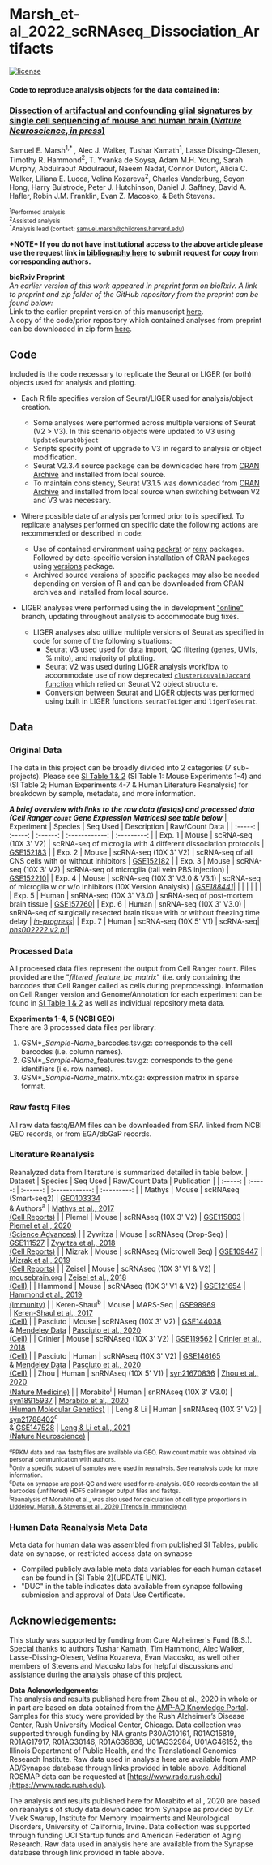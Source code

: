 # Marsh_et-al_2022_scRNAseq_Dissociation_Artifacts  

[![license](https://img.shields.io/github/license/samuel-marsh/Marsh_et-al_2022_scRNAseq_Dissociation_Artifacts)](https://github.com/samuel-marsh/Marsh_et-al_2022_scRNAseq_Dissociation_Artifacts/blob/master/LICENSE)


#### Code to reproduce analysis objects for the data contained in:  
### [**Dissection of artifactual and confounding glial signatures by single cell sequencing of mouse and human brain (*Nature Neuroscience*, *in press*)**](LINK_TBD)  
Samuel E. Marsh<sup>1,\* </sup>, Alec J. Walker, Tushar Kamath<sup>1</sup>, Lasse Dissing-Olesen, Timothy R. Hammond<sup>2</sup>, T. Yvanka de Soysa, Adam M.H. Young, Sarah Murphy, Abdulraouf Abdulraouf, Naeem Nadaf, Connor Dufort, Alicia C. Walker, Liliana E. Lucca, Velina Kozareva<sup>2</sup>, Charles Vanderburg, Soyon Hong, Harry Bulstrode, Peter J. Hutchinson, Daniel J. Gaffney, David A. Hafler, Robin J.M. Franklin, Evan Z. Macosko, & Beth Stevens.  

<sup><sup>1</sup>Performed analysis</sup>   
<sup><sup>2</sup>Assisted analysis</sup>  
<sup><sup>\*</sup>Analysis lead (contact: samuel.marsh@childrens.harvard.edu)</sup>  

**\*NOTE\* If you do not have institutional access to the above article please use the request link in [bibliography here](https://samuel-marsh.science/) to submit request for copy from corresponding authors.**

**bioRxiv Preprint**  
*An earlier version of this work appeared in preprint form on bioRxiv.  A link to preprint and zip folder of the GitHub repository from the preprint can be found below:*  
Link to the earlier preprint version of this manuscript [here](https://doi.org/10.1101/2020.12.03.408542).  
A copy of the code/prior repository which contained analyses from preprint can be downloaded in zip form [here](https://github.com/samuel-marsh/Marsh_et-al_2022_scRNAseq_Dissociation_Artifacts/tree/master/12_Code%20for%20Preprint%20Analyses).

## Code
Included is the code necessary to replicate the Seurat or LIGER (or both) objects used for analysis and plotting.
- Each R file specifies version of Seurat/LIGER used for analysis/object creation.
    - Some analyses were performed across multiple versions of Seurat (V2 > V3).  In this scenario objects were updated to V3 using `UpdateSeuratObject`
    - Scripts specify point of upgrade to V3 in regard to analysis or object modification.
    - Seurat V2.3.4 source package can be downloaded here from [CRAN Archive](https://cran.r-project.org/src/contrib/Archive/Seurat/) and installed from local source.
    - To maintain consistency, Seurat V3.1.5 was downloaded from [CRAN Archive](https://cran.r-project.org/src/contrib/Archive/Seurat/) and installed from local source when switching between V2 and V3 was necessary.  

- Where possible date of analysis performed prior to is specified.  To replicate analyses performed on specific date the following actions are recommended or described in code:
  - Use of contained environment using [packrat](https://cran.r-project.org/web/packages/packrat/index.html) or [renv](https://cran.r-project.org/web/packages/renv/index.html) packages. Followed by date-specific version installation of CRAN packages using [versions](https://cran.r-project.org/web/packages/versions/index.html) package.
  - Archived source versions of specific packages may also be needed depending on version of R and can be downloaded from CRAN archives and installed from local source.

- LIGER analyses were performed using the in development ["online"](https://github.com/MacoskoLab/liger/tree/online) branch, updating throughout analysis to accommodate bug fixes.  
  - LIGER analyses also utilize multiple versions of Seurat as specified in code for some of the following situations:
    - Seurat V3 used used for data import, QC filtering (genes, UMIs, % mito), and majority of plotting.
    - Seurat V2 was used during LIGER analysis workflow to accommodate use of now deprecated [`clusterLouvainJaccard` function](https://github.com/samuel-marsh/Marsh_et-al_2020_scRNAseq_Dissociation_Artifacts/tree/master/11_Misc) which relied on Seurat V2 object structure.
    - Conversion between Seurat and LIGER objects was performed using built in LIGER functions `seuratToLiger` and `ligerToSeurat`.

## Data  
### Original Data
The data in this project can be broadly divided into 2 categories (7 sub-projects).  Please see [SI Table 1 & 2](ADD_NEW_LINK) (SI Table 1: Mouse Experiments 1-4) and (SI Table 2; Human Experiments 4-7 & Human Literature Reanalysis) for breakdown by sample, metadata, and more information.

***A brief overview with links to the raw data (fastqs) and processed data (Cell Ranger `count` Gene Expression Matrices) see table below***
| Experiment | Species | Seq Used | Description | Raw/Count Data |
| :-----: | :-----: | :------: | :------------: | :---------: |
| Exp. 1 | Mouse | scRNA-seq (10X 3' V2) | scRNA-seq of microglia with 4 different dissociation protocols | [GSE152183](https://www.ncbi.nlm.nih.gov/geo/query/acc.cgi?acc=GSE152183) |
| Exp. 2 | Mouse | scRNA-seq (10X 3' V2) | scRNA-seq of all CNS cells with or without inhibitors | [GSE152182](https://www.ncbi.nlm.nih.gov/geo/query/acc.cgi?acc=GSE152182) |
| Exp. 3 | Mouse | scRNA-seq (10X 3' V2) | scRNA-seq of microglia (tail vein PBS injection) | [GSE152210](https://www.ncbi.nlm.nih.gov/geo/query/acc.cgi?acc=GSE152210)|
| Exp. 4 | Mouse | scRNA-seq (10X 3' V3.0 & V3.1) | scRNA-seq of microglia w or w/o Inhibitors (10X Version Analysis) | [*GSE188441*](https://www.ncbi.nlm.nih.gov/geo/query/acc.cgi?acc=GSE188441)|
| |  |  | | |
| Exp. 5 | Human | snRNA-seq (10X 3' V3.0) | snRNA-seq of post-mortem brain tissue | [GSE157760](https://www.ncbi.nlm.nih.gov/geo/query/acc.cgi?acc=GSE157760)|
| Exp. 6 | Human | snRNA-seq (10X 3' V3.0) | snRNA-seq of surgically resected brain tissue with or without freezing time delay | [*in-progress*](EGAXXXXXXX)|
| Exp. 7 | Human | scRNA-seq (10X 5' V1) | scRNA-seq| [*phs002222.v2.p1*](https://www.ncbi.nlm.nih.gov/projects/gap/cgi-bin/study.cgi?study_id=phs002222.v1.p1)|

### Processed Data
All proceesed data files represent the output from Cell Ranger `count`.  Files provided are the "*filtered_feature_bc_matrix*" (i.e. only containing the barcodes that Cell Ranger called as cells during preprocessing). Information on Cell Ranger version and Genome/Annotation for each experiment can be found in [SI Table 1 & 2](UPDATE_LINK) as well as individual repository meta data.  

**Experiments 1-4, 5 (NCBI GEO)**  
There are 3 processed data files per library:
  1. GSM\*\_*Sample-Name*_barcodes.tsv.gz: corresponds to the cell barcodes (i.e. column names).
  2. GSM\*\_*Sample-Name*_features.tsv.gz: corresponds to the gene identifiers (i.e. row names).
  3. GSM\*\_*Sample-Name*_matrix.mtx.gz: expression matrix in sparse format.

### Raw fastq Files
All raw data fastq/BAM files can be downloaded from SRA linked from NCBI GEO records, or from EGA/dbGaP records.

### Literature Reanalysis
Reanalyzed data from literature is summarized detailed in table below.
| Dataset | Species | Seq Used | Raw/Count Data | Publication |
| :-----: | :-----: | :------: | :------------: | :---------: |
| Mathys | Mouse | scRNAseq (Smart-seq2) | [GEO103334](https://www.ncbi.nlm.nih.gov/geo/query/acc.cgi?acc=GSE103334) <br> & Authors<sup>a</sup> | [Mathys et al., 2017 <br> (Cell Reports)](https://doi.org/10.1016/j.celrep.2017.09.039) |
| Plemel | Mouse | scRNAseq (10X 3' V2) | [GSE115803](https://www.ncbi.nlm.nih.gov/geo/query/acc.cgi?acc=GSE115803) | [Plemel et al., 2020 <br> (Science Advances)](https://doi.org/10.1126/sciadv.aay6324) |
| Zywitza | Mouse | scRNAseq (Drop-Seq) | [GSE111527](https://www.ncbi.nlm.nih.gov/geo/query/acc.cgi?acc=GSE111527) | [Zywitza et al., 2018 <br> (Cell Reports)](https://doi.org/10.1016/j.celrep.2018.11.003) |
| Mizrak | Mouse | scRNAseq (Microwell Seq) | [GSE109447](https://www.ncbi.nlm.nih.gov/geo/query/acc.cgi?acc=GSE109447) | [Mizrak et al., 2019 <br> (Cell Reports)](https://doi.org/10.1016/j.celrep.2018.12.044) |
| Zeisel | Mouse | scRNAseq (10X 3' V1 & V2) | [mousebrain.org](mousebrain.org) | [Zeisel et al., 2018 <br> (Cell)](https://doi.org/10.1016/j.cell.2018.06.021) |
| Hammond | Mouse | scRNAseq (10X 3' V1 & V2) | [GSE121654](https://www.ncbi.nlm.nih.gov/geo/query/acc.cgi?acc=GSE121654) | [Hammond et al., 2019 <br> (Immunity)](https://doi.org/10.1016/j.immuni.2018.11.004) |
| Keren-Shaul<sup>b</sup> | Mouse | MARS-Seq | [GSE98969](https://www.ncbi.nlm.nih.gov/geo/query/acc.cgi?acc=GSE98969) <br> | [Keren-Shaul et al., 2017 <br> (Cell)](https://doi.org/10.1016/j.cell.2017.05.018) |
| Pasciuto | Mouse | scRNAseq (10X 3' V2) | [GSE144038](https://www.ncbi.nlm.nih.gov/geo/query/acc.cgi?acc=GSE144038) <br> & [Mendeley Data](https://data.mendeley.com/datasets/hsmzw47kbg/3) | [Pasciuto et al., 2020 <br> (Cell)](https://doi.org/10.1016/j.cell.2020.06.026) |
| Crinier | Mouse | scRNAseq (10X 3' V2) | [GSE119562](https://www.ncbi.nlm.nih.gov/geo/query/acc.cgi?acc=GSE119562) | [Crinier et al., 2018 <br> (Cell)](https://doi.org/10.1016/j.immuni.2018.09.009) |
| Pasciuto | Human | scRNAseq (10X 3' V2) | [GSE146165](https://www.ncbi.nlm.nih.gov/geo/query/acc.cgi?acc=GSE146165) <br> & [Mendeley Data](https://data.mendeley.com/datasets/hsmzw47kbg/3) | [Pasciuto et al., 2020 <br> (Cell)](https://doi.org/10.1016/j.cell.2020.06.026) |
| Zhou | Human | snRNAseq (10X 5' V1) | [syn21670836](https://adknowledgeportal.synapse.org/Explore/Studies/DetailsPage?Study=syn21670836) | [Zhou et al., 2020 <br> (Nature Medicine)](https://doi.org/10.1038/s41591-019-0695-9) |
| Morabito<sup>i</sup> | Human | snRNAseq (10X 3' V3.0) | [syn18915937](https://www.synapse.org/#!Synapse:syn18915937/wiki/592740) | [Morabito et al., 2020 <br> (Human Molecular Genetics)](https://doi.org/10.1093/hmg/ddaa182) |
| Leng & Li | Human | snRNAseq (10X 3' V2) | [syn21788402](https://www.synapse.org/#!Synapse:syn21788402/wiki/601825)<sup>c</sup> <br> & [GSE147528](https://www.ncbi.nlm.nih.gov/geo/query/acc.cgi?acc=GSE147528) | [Leng & Li et al., 2021 <br> (Nature Neuroscience)](https://doi.org/10.1038/s41593-020-00764-7) |

<sup><sup>a</sup>FPKM data and raw fastq files are available via GEO.  Raw count matrix was obtained via personal communication with authors.</sup>  
<sup><sup>b</sup>Only a specific subset of samples were used in reanalysis.  See reanalysis code for more information.</sup>    
<sup><sup>c</sup>Data on synapse are post-QC and were used for re-analysis.  GEO records contain the all barcodes (unfiltered) HDF5 cellranger output files and fastqs.</sup>  
<sup><sup>i</sup>Reanalysis of Morabito et al., was also used for calculation of cell type proportions in [Liddelow, Marsh, & Stevens et al., 2020 (Trends in Immunology)](https://doi.org/10.1016/j.it.2020.07.006)</sup>

### Human Data Reanalysis Meta Data
Meta data for human data was assembled from published SI Tables, public data on synapse, or restricted access data on synapse
  - Compiled publicly available meta data variables for each human dataset can be found in [SI Table 2](UPDATE LINK).
  - "DUC" in the table indicates data available from synapse following submission and approval of Data Use Certificate.

## Acknowledgements:
This study was supported by funding from Cure Alzheimer's Fund (B.S.).  Special thanks to authors Tushar Kamath, Tim Hammond, Alec Walker, Lasse-Dissing-Olesen, Velina Kozareva, Evan Macosko, as well other members of Stevens and Macosko labs for helpful discussions and assistance during the analysis phase of this project.  

**Data Acknowledgements:**  
The analysis and results published here from Zhou et al., 2020 in whole or in part are based on data obtained from the [AMP-AD Knowledge Portal](https://adknowledgeportal.synapse.org/). Samples for this study were provided by the Rush Alzheimer’s Disease Center, Rush University Medical Center, Chicago. Data collection was supported through funding by NIA grants P30AG10161, R01AG15819, R01AG17917, R01AG30146, R01AG36836, U01AG32984, U01AG46152, the Illinois Department of Public Health, and the Translational Genomics Research Institute. Raw data used in analysis here are available from AMP-AD/Synapse database through links provided in table above.  Additional ROSMAP data can be requested at [https://www.radc.rush.edu](https://www.radc.rush.edu).

The analysis and results published here for Morabito et al., 2020 are based on reanalysis of study data downloaded from Synapse as provided by Dr. Vivek Swarup, Institute for Memory Impairments and Neurological Disorders, University of California, Irvine.  Data collection was supported through funding UCI Startup funds and American Federation of Aging Research.  Raw data used in analysis here are available from the Synapse database through link provided in table above.
